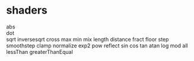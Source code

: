 # shaders
abs  
dot  
sqrt
inversesqrt
cross
max
min
mix
length
distance
fract
floor
step
smoothstep
clamp
normalize
exp2
pow
reflect
sin
cos
tan
atan
log
mod
all
lessThan
greaterThanEqual
